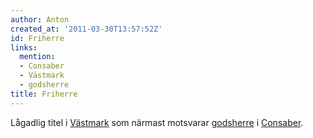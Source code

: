 ```yaml
---
author: Anton
created_at: '2011-03-30T13:57:52Z'
id: Friherre
links:
  mention:
  - Consaber
  - Västmark
  - godsherre
title: Friherre
---
```


Lågadlig titel i [Västmark] som närmast motsvarar [godsherre] i [Consaber].

  [Västmark]: Västmark
  [godsherre]: godsherre
  [Consaber]: Consaber
